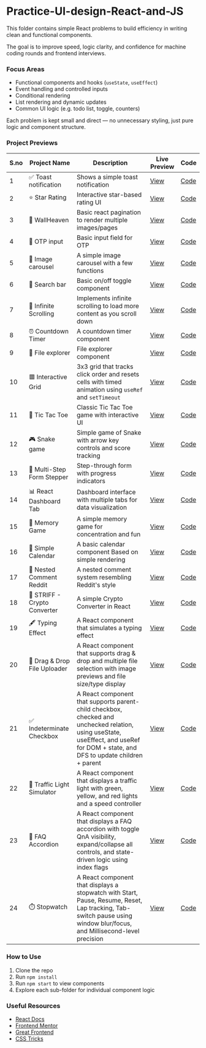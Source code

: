 # Practice-UI-design-React-and-JS

This folder contains simple React problems to build efficiency in writing clean and functional components.

The goal is to improve speed, logic clarity, and confidence for machine coding rounds and frontend interviews.


### Focus Areas

- Functional components and hooks (`useState`, `useEffect`)
- Event handling and controlled inputs
- Conditional rendering
- List rendering and dynamic updates
- Common UI logic (e.g. todo list, toggle, counters)

Each problem is kept small and direct — no unnecessary styling, just pure logic and component structure.


### Project Previews

| S.no | Project Name       | Description                      | Live Preview                         | Code                                  |
|----|--------------------|----------------------------------|--------------------------------------|---------------------------------------|
| 1 | ✅ Toast notification        | Shows a simple toast notification          | [View](https://youtoastnotificationhere.netlify.app/) | [Code](https://github.com/sh1v-max/Practice-UI-design-React-and-JS/tree/main/05-Toast) |
| 2 | ⭐ Star Rating      | Interactive star-based rating UI | [View](https://rate-my-star.netlify.app/) | [Code](https://github.com/sh1v-max/Practice-UI-design-React-and-JS/tree/main/06-Star-rating) |
| 3 | 🌄 WallHeaven    | Basic react pagination to render multiple images/pages    | [View](https://astranoutintheocean.netlify.app/) | [Code](https://github.com/sh1v-max/Practice-UI-design-React-and-JS/tree/main/07-React-pagination) |
| 4 | 🔑 OTP input    | Basic input field for OTP    | [View](https://enteryourotp.netlify.app/) | [Code](https://github.com/sh1v-max/Practice-UI-design-React-and-JS/tree/main/08-React-OTP-Input) |
| 5 | 🌄 Image carousel    | A simple image carousel with a few functions    | [View](https://delightimagecarousel.netlify.app/) | [Code](https://github.com/sh1v-max/Practice-UI-design-React-and-JS/tree/main/09-Image-carousel) |
| 6 | 🔎 Search bar    | Basic on/off toggle component    | [View](https://searchthebar.netlify.app/) | [Code](https://github.com/sh1v-max/Practice-UI-design-React-and-JS) |
| 7 | 🔁 Infinite Scrolling    | Implements infinite scrolling to load more content as you scroll down    | [View](https://keepscrollingthis.netlify.app/) | [Code](https://github.com/sh1v-max/Practice-UI-design-React-and-JS/tree/main/11-Infinite-scroll) |
| 8 | ⏰ Countdown Timer    | A countdown timer component    | [View](https://countdowntimerhere.netlify.app/) | [Code](https://github.com/sh1v-max/Practice-UI-design-React-and-JS/tree/main/12-Countdown-timer) |
| 9 | 📂 File explorer    | File explorer component    | [View](https://fileexplorerjs.netlify.app/) | [Code](https://github.com/sh1v-max/Practice-UI-design-React-and-JS/tree/main/13-File-explorer) |
| 10 | 🟥 Interactive Grid | 3x3 grid that tracks click order and resets cells with timed animation using `useRef` and `setTimeout` | [View](https://interactivegridis.netlify.app/) | [Code](https://github.com/sh1v-max/Practice-UI-design-React-and-JS/tree/main/14-Interactive-grid) |
| 11 | 🔲 Tic Tac Toe    | Classic Tic Tac Toe game with interactive UI | [View](https://magictictactoe.netlify.app/) | [Code](https://github.com/sh1v-max/Practice-UI-design-React-and-JS/tree/main/15-Tic-Tac-Toe) |
| 12 | 🎮 Snake game    | Simple game of Snake with arrow key controls and score tracking | [View](https://killmysnake.netlify.app/) | [Code](https://github.com/sh1v-max/Practice-UI-design-React-and-JS/tree/main/16-Snake-game) |
| 13 | 🔄 Multi-Step Form Stepper | Step-through form with progress indicators | [View](https://multistepstepper.netlify.app/) | [Code](https://github.com/sh1v-max/Practice-UI-design-React-and-JS/tree/main/19-React-stepper) |
| 14 | 📊 React Dashboard Tab | Dashboard interface with multiple tabs for data visualization | [View](https://reactdashboardtab.netlify.app/) | [Code](https://github.com/sh1v-max/Practice-UI-design-React-and-JS/tree/main/20-React-tab) |
| 15 | 🧠 Memory Game    | A simple memory game for concentration and fun | [View](https://doyourmemory.netlify.app/) | [Code](https://github.com/sh1v-max/Practice-UI-design-React-and-JS/tree/main/21-Memory-game) |
| 16 | 📅 Simple Calendar | A basic calendar component Based on simple rendering | [View](https://reactcalendarme.netlify.app/) | [Code](https://github.com/sh1v-max/Practice-UI-design-React-and-JS/tree/main/22-Calendar) |
| 17 | 💬 Nested Comment Reddit | A nested comment system resembling Reddit's style | [View](https://discusskarma.netlify.app/) | [Code](https://github.com/sh1v-max/Practice-UI-design-React-and-JS/tree/main/23-Nested-comments) |
| 18 | 🚀 STRIFF - Crypto Converter | A simple Crypto Converter in React | [View](https://striffcrypto.netlify.app/) | [Code](https://github.com/sh1v-max/Practice-UI-design-React-and-JS/tree/main/24-Crypto-converter) |
| 19 | 🖋️ Typing Effect | A React component that simulates a typing effect | [View](https://typingeffecthere.netlify.app/) | [Code](https://github.com/sh1v-max/Practice-UI-design-React-and-JS/tree/main/25-Typing-effect) |
| 20 | 🚀 Drag & Drop File Uploader | A React component that supports drag & drop and multiple file selection with image previews and file size/type display | [View](https://uploadfilehere.netlify.app/) | [Code](https://github.com/sh1v-max/Practice-UI-design-React-and-JS/tree/main/26-File-uploader) |
| 21 | ✅ Indeterminate Checkbox | A React component that supports parent-child checkbox, checked and unchecked relation, using useState, useEffect, and useRef for DOM + state, and DFS to update children + parent | [View](https://indeterminate-checkbox.netlify.app/) | [Code](https://github.com/sh1v-max/Practice-UI-design-React-and-JS/tree/main/27-Indeterminate-checkbox) |
| 22 | 🚦 Traffic Light Simulator | A React component that displays a traffic light with green, yellow, and red lights and a speed controller | [View](https://trafficlighthere.netlify.app/) | [Code](https://github.com/sh1v-max/Practice-UI-design-React-and-JS/tree/main/28-Traffic-light) |
| 23 | 🤔 FAQ Accordion | A React component that displays a FAQ accordion with toggle QnA visibility, expand/collapse all controls, and state-driven logic using index flags | [View](https://faq-accordiondot.netlify.app/) | [Code](https://github.com/sh1v-max/Practice-UI-design-React-and-JS/tree/main/29-FAQ-component) |
| 24 | ⏱️ Stopwatch | A React component that displays a stopwatch with Start, Pause, Resume, Reset, Lap tracking, Tab-switch pause using window blur/focus, and Millisecond-level precision | [View](https://isyourstopwatch.netlify.app/) | [Code](https://github.com/sh1v-max/Practice-UI-design-React-and-JS/tree/main/30-Stopwatch) |

### How to Use

1. Clone the repo
2. Run `npm install`
3. Run `npm start` to view components
4. Explore each sub-folder for individual component logic


### Useful Resources

- [React Docs](https://reactjs.org/docs/getting-started.html)
- [Frontend Mentor](https://www.frontendmentor.io/)
- [Great Frontend](https://www.greatfrontend.com/)
- [CSS Tricks](https://css-tricks.com/)
